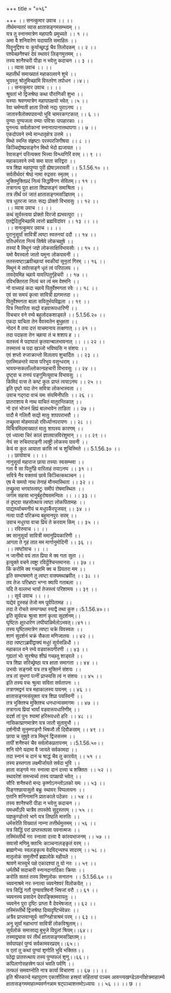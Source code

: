 +++
title = "०५६"

+++
।। सनत्कुमार उवाच ।। ।।  
तीर्थमन्यतरं व्यास क्षातासङ्गमसम्भवम् ।।  
यत्र तु स्नानमात्रेण महापापैः प्रमुच्यते ।। १ ।।  
अमा वै शनिवारेण यदायाति समाहितः ।।  
पितॄनुद्दिश्य यः कुर्याच्छ्राद्धं चैव तिलोदकम् ।। २ ।।  
पश्येच्छनैश्चरं देवं स्थावरं लिङ्गमुत्तमम् ।।  
तस्य शानैश्चरी पीडा न भवेत्तु कदाचन ।। ३ ।।  
।। व्यास उवाच ।। ।।  
महातीर्थं समाख्यातं महाकालवने शुभे ।।  
भूयस्तु श्रोतुमिच्छामि विस्तरेण तपोधन ।।४।।  
।। सनत्कुमार उवाच ।। ।।  
श्रूयतां भो द्विजश्रेष्ठ कथा पौराणिकी शुभा ।।  
यस्याः श्रवणमात्रेण महापापक्षयो भवेत् ।।५ ।।  
रेवा चर्मण्वती क्षाता तिस्रो नद्यः पुराऽनघ ।।  
जातास्त्रैलोक्यपावन्यो भुवि चामरकण्टकात् ।। ६ ।।  
पुण्याः पुण्यजला रम्याः पवित्राः पापहारकाः ।।  
पुनन्त्यः सर्वलोकानां स्नानात्पानात्तथापगाः।। ७ ।।  
एकदोपवने रम्ये मान्धातृक्षेत्र उत्तमे ।।  
मिथो रमन्ति संहृष्टाः परस्परजिगीषया ।। ८ ।।  
किञ्चिद्दोषप्रसङ्गेन मिथो भेदो ह्यजायत ।।  
रेवासङ्गं परित्यक्ता भित्त्वा विन्ध्यगिरिं वरम् ।। ९ ।।  
महाकालवने रम्ये समा याता सरिद्वरा ।।  
यत्र शिप्रा महापुण्या पुरी ह्येषाऽमरावती ।। 5.1.56.१० ।।  
सर्वतीर्थवरं श्रेष्ठं नामा रुद्रसरः स्मृतम् ।।  
भुक्तिमुक्तिप्रदं नित्यं सिद्धर्षिगण सेवितम्।। ११ ।।  
तत्रागत्य पुरा क्षाता शिप्रासङ्गं समाश्रिता ।।  
तत्र तीर्थं परं जातं क्षातासङ्गमसञ्ज्ञितम् ।।  
यत्र धूतरजा जातः सद्यः प्रोक्तो विभावसुः ।। १२ ।।  
।। व्यास उवाच ।। ।।  
कथं सूर्यस्त्वया प्रोक्तो विरजो ह्यभवत्पुरा ।।  
एतद्वेदितुमिच्छामि त्वत्तो ब्रह्मविदांवर ।। १३ ।। ।।  
।। सनत्कुमार उवाच ।। ।।  
पुरानुसूर्यां सावित्रीं त्वष्टा स्वतनयां ददौ ।। १४ ।।  
पतिधर्मरता नित्यं सिषेवे लोकचक्षुषे ।।  
तस्यां वै मिथुनं जज्ञे लोकसाक्षिविभावसोः ।। १५ ।।  
यमो वैवस्वतो जातो यमुना लोकपावनी ।।  
ततस्त्वष्टाऽब्रवीच्छायां स्वकीयां सूनृतां गिरम् ।। १६ ।।  
मिथुनं मे तवोत्सङ्गे धृतं त्वं परिपालय ।।  
तावदेवमिह च्छाये यावत्पितुर्गृहेचरी ।। १७ ।।  
रविभक्तिरता नित्यं चर त्वं मम वेश्मनि ।।  
नो वाच्याहं कदा च्छाये पितुर्वेश्मगता रवेः ।। १८ ।।  
एवं सा समयं कृत्वा सावित्री ह्यगमत्तदा ।।  
पितुर्वेश्मगता बाला सवितुर्भयविह्वला ।। १९ ।।  
पित्र निवारिता सद्यो वडवारूपधारिणी ।।  
विचचार वने रम्ये बहुलोदकशाड्वले ।। 5.1.56.२० ।।  
एकदा याचिता तेन वैवस्वतेन बुभुक्षता ।।  
नोदनं वै तया दत्तं याचमानाय तत्क्षणात् ।। २१ ।।  
तदा पदाहता तेन च्छाया तं च शशाप ह ।।  
यतस्त्वं मे पदाघातं कृतवान्बालभावनात् ।। ।। २२ ।।  
तस्मात्त्वं च पदा खञ्जो भविष्यसि न संशयः ।।  
एवं शप्तो रुजाक्रान्तो विललाप शुचार्दितः ।। २३ ।।  
एतस्मिन्नन्तरे व्यास परिभूय वसुन्धराम् ।।  
भावयन्सकलाँल्लोकान्ग्रहचारी विभावसुः ।। २४ ।।  
दृष्ट्वा च तनयं पङ्गुमित्युवाच विभावसुः ।।  
किमिदं वत्स ते कष्टं कुतः प्राप्तं त्वयाऽनघ ।। २५ ।।  
इति पृष्टो यदा तेन सवित्रा लोकभास्वता ।।  
उवाच गद्गदा वाचं यमः संयमिनीपतिः ।। २६ ।।  
प्रातराशाय मे नाथ याचितं मातुरन्तिकात् ।।  
नो दत्तं भोजनं क्षिप्रं बालभावेन ताडिता ।। २७ ।।  
पादौ मे गलितौ सद्यो मातुः शापपराभवौ ।।  
तच्छ्रुत्वा मोहमापन्नो रविर्ध्यानपरायणः ।। २८ ।।  
विचित्रमिदमाख्यातं मातुः शापस्य कारणम् ।।  
एवं ध्यात्वा चिरं कालं ज्ञातवान्रविरंशुमान् ।। ।। २९ ।।  
नेयं सा रुचिरापाङ्गी त्वाष्ट्री लोकस्य पावनी ।।  
केयं वा कुत आयाता कासि त्वं च शुचिस्मिते ।। 5.1.56.३० ।।  
।। छायोवाच ।। ।।  
नानुसूर्या महाराज छाया तस्याः स्वसम्भवा ।।  
गता वै सा पितुर्गेहे वारिताहं तयाऽनघ ।। ३१ ।।  
सवित्रे नैव वक्तव्यं छाये किञ्चित्कथञ्चन ।।  
एष मे समयो नाथ तेनाहं मौनमास्थिता ।। ३२ ।।  
तच्छ्रुत्वा भगवांस्त्वष्टुः समीपं रोषमास्थितः ।।  
जगाम सहसा भानुर्बहुरोषसमन्वितः ।। ।। ३३ ।।  
तं दृष्ट्वा सहसोत्थाय त्वष्टा लोकपितामहः ।।  
पाद्यार्घ्याचमनीयं च मधुपर्कैरपूजयत् ।। ३४ ।।  
नत्वा पादौ परिक्रम्य बहुमानपुरः सरम् ।।  
उवाच मधुरया वाचा प्रियं ते करवाम किम् ।। ३५ ।।  
।। रविरुवाच ।। ।।  
क्व सानुसूर्या सावित्री ममानुप्रियकारिणी ।।  
आगता ते गृहं तात मम मार्गानुमोदिनी ।। ३६ ।।  
।। त्वष्टोवाच ।। ।।  
न जानीमो वयं तात प्रिया मे क्व गता सुता ।।  
इत्युक्ते वचने त्वष्ट्रा रविर्दुश्चिन्तमानसः ।। ३७ ।।  
किं करोमि क्व गच्छामि क्व च प्रियतरा मम ।।  
इति सम्भाषमाणे तु त्वष्टा वाक्यमथाब्रवीत् ।। ३८ ।।  
तव तेजः परिभ्रष्टा भग्ना क्वापि गताबला ।।  
यदि ते वल्लभा भार्या तेजस्त्वं परिशामय ।। ३९ ।।  
।। सूर्य उवाच ।। ।।  
यद्येवं दुस्सहं तेजो मम पूर्वपितामह ।।  
तदा ते रोचते सम्यग्यथा स्याद्वै तथा कुरु।।5.1.56.४०।।  
इति सूर्यवचः श्रुत्वा शाणं कृत्वा सुदर्शनम्।।  
घृष्टितः क्षुरधारेण लघीयान्निर्मलोऽभवत्।।४१।।  
तस्य घृष्टितमात्रेण त्वष्टा चक्रे विवस्वतः ।।  
शाणं सुदर्शनं चक्रं सैकता मणिजातयः ।। ४२ ।।  
तदा त्वष्टाऽब्रवीद्वाक्यं मधुरं सूर्यसन्निधौ ।।  
महाकाल वने रम्ये वडवारूपगीरणी ।। ४३ ।।  
गृह्यतां भोः सुरश्रेष्ठ शीघ्रं गच्छतु शाड्वले ।।  
यत्र शिप्रा सरिच्छ्रेष्ठा यत्र क्षाता समागता ।। ४४ ।।  
उभयोः सङ्गमो यत्र तत्र मुक्तिर्न संशयः ।।  
तत्र तां सुभगां पत्नीं प्राप्स्यसि त्वं न संशयः ।। ४५ ।।  
इति तस्य वचः श्रुत्वा सविता सर्वतापनः ।।  
तत्रागमद्वनं यत्र महाकालस्य पावनम् ।। ४६ ।।  
क्षातासङ्गमसंयुक्ता यत्र शिप्रा पयस्विनी ।।  
तत्र भुक्तिश्च मुक्तिश्च धनधान्यसमागमः ।। ४७ ।।  
तत्रागत्य प्रियां भार्यां वडवारूपधारिणीम् ।।  
ददर्श तां पुनः श्यामां हरिरूपधरो हरिः ।। ४८ ।।  
नासिकाघ्राणमात्रेण यत्र जातौ सुतावुभौ ।।  
दर्शनीयौ सुनृम्णाङ्गौ भिषजौ तौ दिवौकसाम् ।। ४९ ।।  
छाया च सुषुवे तत्र मिथुनं द्विजसत्तम ।।  
तापीं शनैश्चरं चैव सर्वलोकप्रतापनम् ।।5.1.56.५०।।  
शनि योगे यदामा वै जायते सर्वकामदा ।।  
तदा स्नानं च दानं च श्राद्धं चैव तु कारयेत् ।। ५१ ।।  
तस्य हस्तगता लक्ष्मीर्जायते सर्वदा भुवि ।।  
क्षाता सङ्गमे नरः स्नात्वा दानं दत्त्वा च शक्तितः ।। ५२ ।।  
स्थावरेशं समभ्यर्च्य तस्य पापक्षयो भवेत् ।।  
सौरिः शनैश्चरो मन्दः कृष्णोऽनन्तोंऽतको यमः ।। ५३ ।।  
पिङ्गश्छायासुतो बभ्रुः स्थावरः पिप्पलायनः ।।  
एतानि शनिनामानि प्रातःकाले पठेन्नरः ।। ५४ ।।  
तस्य शानैश्चरी पीडा न भवेत्तु कदाचन ।।  
यमधर्मोऽपि चात्रैव तपस्तेपे सुदुस्तरम् ।। ५५ ।।  
यज्ञकुण्डोत्तरे भागे यत्र तिष्ठति मारुतिः ।।  
धर्मसरेति विख्यातं नाम्ना तत्तीर्थमुत्तमम् ।। ५६ ।।  
यत्र सिद्धिं परां प्राप्तस्तपसा पवनात्मजः ।।  
तस्मिंस्तीर्थे नरः स्नात्वा दत्त्वा वै कांस्यभाजनम् ।। ५७ ।।  
सवासो मणिमु क्ताभिः काञ्चनालङ्कृतं वरम् ।।  
ब्राह्मणेभ्यः स्वलङ्कृत्य वेदविद्भ्यश्च सादरम् ।। ५८ ।।  
मातृलोकं समुत्तीर्णो ब्रह्मलोके महीयते ।।  
श्रावणे मास्युभे पक्षे एकादश्यां तु यो नरः ।। ५९ ।।  
धर्मतीर्थे सदाचारी स्नानदानादिकाः क्रियाः ।।  
करोति सततं तस्य विष्णुलोकः सनातनः ।। 5.1.56.६० ।।  
च्यवनाश्रमे नरः स्नात्वा च्यवनेश्वरं विलोकयेत् ।।  
यत्र सिद्धिं गतौ पुण्यावश्विनौ भिषजां वरौ ।। ६१ ।।  
च्यवनस्य प्रसादेन देवपङ्क्तिमवापतुः ।।  
च्यवनेन पुरा दृष्टिः प्राप्ता वै देवभेषजात् ।। ६२ ।।  
तस्मिंस्तीर्थे द्विजश्रेष्ठ दिव्यदृष्टिर्भवेन्नरः ।।  
अत्रैव प्राप्तवान्सूर्यः साग्निहोत्राश्रमं परम् ।। ६३ ।।  
अनु सूर्यां महाभागां सावित्रीं लोकविश्रुताम्।।  
सूर्यलोकं समासाद्य बुभुजे विपुलां श्रियम्।।६४।।  
तस्माद्व्यास परं तीर्थं क्षातासङ्गमसञ्ज्ञितम्।।  
सर्वपापहरं पुण्यं सर्वकामवरप्रदम्।।६५।।  
य एतां तु कथां पुण्यां शृणोति भुवि भक्तितः।।  
पठेद्वा प्रातरुत्थाय तस्य पुण्यफलं शृणु।।६६।।  
कपिलागोसहस्रेण फलं भवति पर्वणि ।।  
तत्फलं समवाप्नोति नात्र कार्या विचारणा ।। ६७ ।। ।।  
इति श्रीस्कान्दे महापुराण एकाशीतिसा हस्र्यां संहितायां पञ्चम आवन्त्यखण्डेऽवन्तीक्षेत्रमाहात्म्ये क्षातासङ्गममाहात्म्यवर्णनन्नाम षट्पञ्चाशत्तमोऽध्यायः ।। ५६ ।। ।। छ ।।